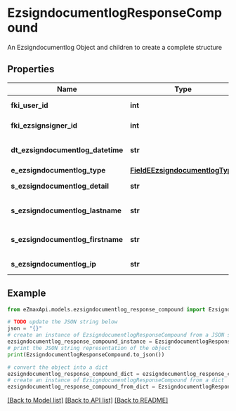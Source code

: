# EzsigndocumentlogResponseCompound

An Ezsigndocumentlog Object and children to create a complete structure

## Properties

Name | Type | Description | Notes
------------ | ------------- | ------------- | -------------
**fki_user_id** | **int** | The unique ID of the User | [optional] 
**fki_ezsignsigner_id** | **int** | The unique ID of the Ezsignsigner | [optional] 
**dt_ezsigndocumentlog_datetime** | **str** | The date and time at which the event was logged | 
**e_ezsigndocumentlog_type** | [**FieldEEzsigndocumentlogType**](FieldEEzsigndocumentlogType.md) |  | 
**s_ezsigndocumentlog_detail** | **str** | The detail of the Ezsigndocumentlog | 
**s_ezsigndocumentlog_lastname** | **str** | The last name of the User or Ezsignsigner | 
**s_ezsigndocumentlog_firstname** | **str** | The first name of the User or Ezsignsigner | 
**s_ezsigndocumentlog_ip** | **str** | Represent an IP address. | 

## Example

```python
from eZmaxApi.models.ezsigndocumentlog_response_compound import EzsigndocumentlogResponseCompound

# TODO update the JSON string below
json = "{}"
# create an instance of EzsigndocumentlogResponseCompound from a JSON string
ezsigndocumentlog_response_compound_instance = EzsigndocumentlogResponseCompound.from_json(json)
# print the JSON string representation of the object
print(EzsigndocumentlogResponseCompound.to_json())

# convert the object into a dict
ezsigndocumentlog_response_compound_dict = ezsigndocumentlog_response_compound_instance.to_dict()
# create an instance of EzsigndocumentlogResponseCompound from a dict
ezsigndocumentlog_response_compound_from_dict = EzsigndocumentlogResponseCompound.from_dict(ezsigndocumentlog_response_compound_dict)
```
[[Back to Model list]](../README.md#documentation-for-models) [[Back to API list]](../README.md#documentation-for-api-endpoints) [[Back to README]](../README.md)


